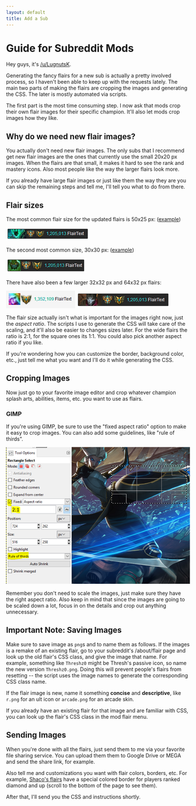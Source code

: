 ```yaml
---
layout: default
title: Add a Sub
---
```



# Guide for Subreddit Mods

Hey guys, it's [/u/LugnutsK](https://www.reddit.com/user/lugnutsk).

Generating the fancy flairs for a new sub is actually a pretty involved process, so I
haven't been able to keep up with the requests lately. The main two parts of making the
flairs are cropping the images and generating the CSS. The later is mostly automated
via scripts.

The first part is the most time consuming step. I now
ask that mods crop their own flair images for their specific champion. It'll also let
mods crop images how they like.


## Why do we need new flair images?

You actually don't need new flair images. The only subs that I recommend get new flair
images are the ones that currently use the small 20x20 px images. When the flairs are
that small, it makes it hard to see the rank and mastery icons. Also most people like
the way the larger flairs look more.

If you already have large flair images or just like them the way they are you can skip
the remaining steps and tell me, I'll tell you what to do from there.


## Flair sizes

The most common flair size for the updated flairs is 50x25 px:
([example](https://championmains.github.io/dynamicflairs/thresh2/))

![](./img/sub-50x25.png)

The second most common size, 30x30 px:
([example](https://championmains.github.io/dynamicflairs/zac2/))

![](./img/sub-30x30.png)

There have also been a few larger 32x32 px and 64x32 px flairs:

![](./img/sub-32x32.png)
![](./img/sub-64x32.png)

The flair size actually isn't what is important for the images right now, just the
*aspect ratio*. The scripts I use to generate the CSS will take care of the scaling,
and it'll also be easier to changes sizes later.
For the wide flairs the ratio is 2:1, for the square ones its 1:1.
You could also pick another aspect ratio if you like.

If you're wondering how you can customize the border, background color, etc., just
tell me what you want and I'll do it while generating the CSS.


## Cropping Images

Now just go to your favorite image editor and crop whatever champion splash arts,
abilities, items, etc. you want to use as flairs.

### GIMP

If you're using GIMP, be sure to use the "fixed aspect ratio" option to make it easy
to crop images. You can also add some guidelines, like "rule of thirds".

![](./img/sub-gimp.png)

Remember you don't need to scale the images, just make sure they have the right aspect
ratio. Also keep in mind that since the images are going to be scaled down a lot,
focus in on the details and crop out anything unnecessary.

## Important Note: Saving Images

Make sure to save image as `png`s and to name them as follows. If the images is a remake
of an existing flair, go to your subreddit's /about/flair page and look up the old flair's
CSS class, and give the image that name. For example, something like `Threshz0` might be
Thresh's passive icon, so name the new version `Threshz0.png`. Doing this will prevent
people's flairs from resetting -- the script uses the image names to generate the
corresponding CSS class name.

If the flair image is new, name it something **concise** and **descriptive**, like `r.png`
for an ult icon or `arcade.png` for an arcade skin.

If you already have an existing flair for that image and are familiar with CSS, you
can look up the flair's CSS class in the mod flair menu.


## Sending Images

When you're done with all the flairs, just send them to me via your favorite file sharing
service. You can upload them them to Google Drive or MEGA and send the share link, for
example.

Also tell me and customizations you want with flair colors, borders, etc. For example,
[Shaco's flairs](https://championmains.github.io/dynamicflairs/shaco/) have a special colored
border for players ranked diamond and up (scroll to the bottom of the page to see them).

After that, I'll send you the CSS and instructions shortly.
